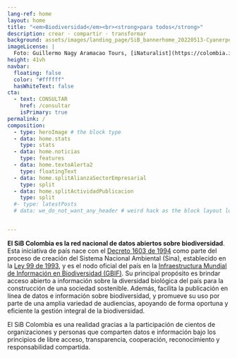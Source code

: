 ```yaml
---
lang-ref: home
layout: home
title: "<em>Biodiversidad</em><br><strong>para todos</strong>"
description: crear · compartir · transformar
background: assets/images/landing_page/SiB_bannerhome_20220513-Cyanerpes-cyaneus-Guillermo-Nagy-Aramacao-Tours-iNaturalist.jpg
imageLicense: |
  Foto: Guillermo Nagy Aramacao Tours, [iNaturalist](https://colombia.inaturalist.org/observations/82340131){:target="_blank"}
height: 41vh
navbar:
  floating: false
  color: "#ffffff"
  hasWhiteText: false
cta:
  - text: CONSULTAR
    href: /consultar
    isPrimary: true
permalink: /
composition:
  - type: heroImage # the block type
  - data: home.stats
    type: stats
  - data: home.noticias
    type: features
  - data: home.textoAlerta2
    type: floatingText
  - data: home.splitAlianzaSectorEmpresarial
    type: split
  - data: home.splitActividadPublicacion
    type: split
  #- type: latestPosts
  # data: we_do_not_want_any_header # weird hack as the block layout looks for a data element and falls back to the page if none is present


---
```


**El SiB Colombia es la red nacional de datos abiertos sobre biodiversidad**. Esta iniciativa de país nace con el [Decreto 1603 de 1994](http://www.humboldt.org.co/images/documentos/pdf/Normativo/1994-07-17-dec-1603.pdf) como parte del proceso de creación del Sistema Nacional Ambiental (Sina), establecido en la [Ley 99 de 1993](http://www.humboldt.org.co/images/documentos/pdf/Normativo/1993-12-22-ley-99-crea-el-sina-y-mma.pdf), y es el nodo oficial del país en la [Infraestructura Mundial de Información en Biodiversidad (GBIF)](https://www.gbif.org/). Su principal propósito es brindar acceso abierto a información sobre la diversidad biológica del país para la construcción de una sociedad sostenible. Además, facilita la publicación en línea de datos e información sobre biodiversidad, y promueve su uso por parte de una amplia variedad de audiencias, apoyando de forma oportuna y eficiente la gestión integral de la biodiversidad.

El SiB Colombia es una realidad gracias a la participación de cientos de organizaciones y personas que comparten datos e información bajo los principios de libre acceso, transparencia, cooperación, reconocimiento y responsabilidad compartida.


